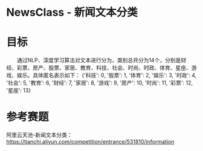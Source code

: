 # NewsClass - 新闻文本分类

# 目标
　　通过NLP、深度学习算法对文本进行分为，类别总共分为14个，分别是财经、彩票、房产、股票、家居、教育、科技、社会、时尚、时政、体育、星座、游戏、娱乐。具体匿名表示如下：
{'科技': 0, '股票': 1, '体育': 2, '娱乐': 3, '时政': 4, '社会': 5, '教育': 6, '财经': 7, '家居': 8, '游戏': 9, '房产': 10, '时尚': 11, '彩票': 12, '星座': 13}


# 参考赛题
阿里云天池-新闻文本分类：https://tianchi.aliyun.com/competition/entrance/531810/information
